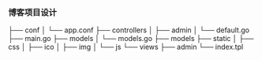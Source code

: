 ### __博客项目设计__

├── conf
│   └── app.conf
├── controllers
│   ├── admin
│   └── default.go
├── main.go
├── models
│   └── models.go
├── models
├── static
│   ├── css
│   ├── ico
│   ├── img
│   └── js
└── views
    ├── admin
    └── index.tpl